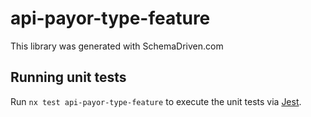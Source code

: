 
# api-payor-type-feature

This library was generated with SchemaDriven.com

## Running unit tests

Run `nx test api-payor-type-feature` to execute the unit tests via [Jest](https://jestjs.io).

